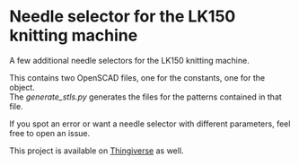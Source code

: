 # Needle selector for the LK150 knitting machine

A few additional needle selectors for the LK150 knitting machine.

This contains two OpenSCAD files, one for the constants, one for the object.  
The _generate\_stls.py_ generates the files for the patterns contained in that file.

If you spot an error or want a needle selector with different parameters, feel free to open an issue.

This project is available on [Thingiverse](www.thingiverse.com/thing:6894168) as well.
